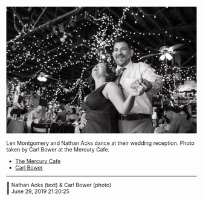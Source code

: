 ![Len Montgomery and Nathan Acks dance](assets/8a61c56c64cb00aca114dc878324aa60.webp)

Len Montgomery and Nathan Acks dance at their wedding reception. Photo taken by Carl Bower at the Mercury Cafe.

* [The Mercury Cafe](http://mercurycafe.com)
* [Carl Bower](https://carlbowerphotos.com)

- - - -

<span aria-hidden="true">👥</span> Nathan Acks (text) & Carl Bower (photo)  
<span aria-hidden="true">📅</span> June 29, 2019 21:20:25
